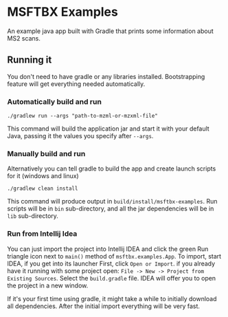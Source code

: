 # MSFTBX Examples
An example java app built with Gradle that prints some information about MS2 scans.

## Running it
You don't need to have gradle or any libraries installed.
Bootstrapping feature will get everything needed automatically.

### Automatically build and run
```shell
./gradlew run --args "path-to-mzml-or-mzxml-file"
```
This command will build the application jar and start it with your default Java, passing it the values
you specify after `--args`.

### Manually build and run
Alternatively you can tell gradle to build the app and create launch scripts for it (windows and linux)
```shell
./gradlew clean install
```
This command will produce output in `build/install/msftbx-examples`. Run scripts will be in `bin` sub-directory,
and all the jar dependencies will be in `lib` sub-directory.

### Run from Intellij Idea
You can just import the project into Intellij IDEA and click the green Run triangle icon next to `main()` method of `msftbx.examples.App`.
To import, start IDEA, if you get into its launcher First, click `Open or Import`. if you already have it running with some project open:
`File -> New -> Project from Existing Sources`. Select the `build.gradle` file. IDEA will offer you to open the project in a new window.

If it's your first time using gradle, it might take a while to initially download all dependencies. After the initial import everything
will be very fast.
